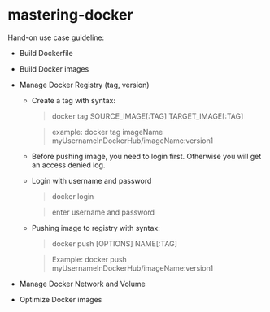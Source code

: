# mastering-docker

Hand-on use case guideline:

- Build Dockerfile
- Build Docker images
- Manage Docker Registry (tag, version)

  - Create a tag with syntax: 
  
    >   docker tag SOURCE_IMAGE[:TAG] TARGET_IMAGE[:TAG]

    >   example: docker tag imageName myUsernameInDockerHub/imageName:version1
  
  - Before pushing image, you need to login first. Otherwise you will get an access denied log.
  
  - Login with username and password
  
    > docker login
  
    > enter username and password
  
  - Pushing image to registry with syntax:
  
    > docker push [OPTIONS] NAME[:TAG]
  
    > Example: docker push myUsernameInDockerHub/imageName:version1
    
    
- Manage Docker Network and Volume
- Optimize Docker images
